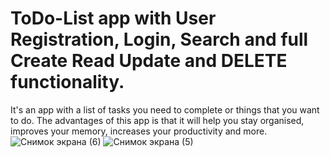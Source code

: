 # ToDo-List app with User Registration, Login, Search and full Create Read Update and DELETE functionality.
It's an app with a list of tasks you need to complete or things that you want to do. 
The advantages of this app is that it will help you stay organised, improves your memory, increases your productivity and more.
![Снимок экрана (6)](https://user-images.githubusercontent.com/75577975/166870600-1c9dcef6-13f2-4070-a49f-ab6e5f9804c4.png)
![Снимок экрана (5)](https://user-images.githubusercontent.com/75577975/166870627-6fa45e3f-7f70-4bcc-b19e-5b69d9adc4ad.png)
